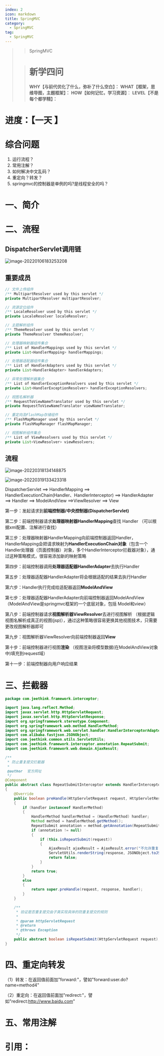 ```yaml
---
index: 2
icon: markdown
title: SpringMVC
category:
  - SpringMVC
tag:
  - SpringMVC
---
```


> > SpringMVC
>
> <!-- more -->
>
> > # 新学四问
> >
> > **WHY【与前代优化了什么，弥补了什么空白】：**
> > **WHAT【框架，思维导图，主题框架】：**
> > **HOW【如何记忆，学习资源】**：
> > **LEVEL【不是每个都学精】：**
>
# 进度：【一天 】

# 综合问题

1. 运行流程？
2. 常用注解？
3. 如何解决中文乱码？
4. 重定向？转发？
4. springmvc的控制器是单例的吗?是线程安全的吗？

# 一、简介

# 二、流程

## DispatcherServlet调用链

![image-20220106183253208](http://rcy276gfy.hd-bkt.clouddn.com/work/image-20220106183253208.png)

## 重要成员

```java
// 文件上传组件
/** MultipartResolver used by this servlet */
private MultipartResolver multipartResolver;

// 资源定位组件
/** LocaleResolver used by this servlet */
private LocaleResolver localeResolver;

// 主题解析组件
/** ThemeResolver used by this servlet */
private ThemeResolver themeResolver;

// 处理器映射器组件集合
/** List of HandlerMappings used by this servlet */
private List<HandlerMapping> handlerMappings;

// 处理器适配器组件集合
/** List of HandlerAdapters used by this servlet */
private List<HandlerAdapter> handlerAdapters;

// 异常处理解析器集合
/** List of HandlerExceptionResolvers used by this servlet */
private List<HandlerExceptionResolver> handlerExceptionResolvers;

// 视图名解析器
/** RequestToViewNameTranslator used by this servlet */
private RequestToViewNameTranslator viewNameTranslator;

// 重定向及FlashMap存储组件
/** FlashMapManager used by this servlet */
private FlashMapManager flashMapManager;

// 视图解析组件集合
/** List of ViewResolvers used by this servlet */
private List<ViewResolver> viewResolvers;
```



## 流程

![image-20220318134148875](http://rcy276gfy.hd-bkt.clouddn.com/work/image-20220318134148875.png)

![image-20220319133423318](http://rcy276gfy.hd-bkt.clouddn.com/image-20220319133423318.png)

DispatcherServlet ==> HandlerMapping ==> HandlerExecutionChain(Handler、HandlerInterceptor) ==> HandlerAdapter ==> Handler ==> ModelAndView ==>ViewResolver ==> View

第一步：发起请求到**前端控制器/中央控制器(DispatcherServlet)**

第二步：前端控制器请求**处理器映射器HandlerMapping**查找 Handler （可以根据xml配置、注解进行查找）

第三步：处理器映射器HandlerMapping向前端控制器返回Handler，HandlerMapping会把请求映射为**HandlerExecutionChain对象**（包含一个Handler处理器（页面控制器）对象，多个HandlerInterceptor拦截器对象），通过这种策略模式，很容易添加新的映射策略

第四步：前端控制器调用**处理器适配器HandlerAdapter**去执行Handler

第五步：处理器适配器HandlerAdapter将会根据适配的结果去执行Handler

第六步：Handler执行完成给适配器返回**ModelAndView**

第七步：处理器适配器HandlerAdapter向前端控制器返回ModelAndView （ModelAndView是springmvc框架的一个底层对象，包括 Model和view）

第八步：前端控制器请求**视图解析器ViewResolver**去进行视图解析 （根据逻辑视图名解析成真正的视图(jsp)），通过这种策略很容易更换其他视图技术，只需要更改视图解析器即可

第九步：视图解析器ViewResolver向前端控制器返回**View**

第十步：前端控制器进行视图**渲染** （视图渲染将模型数据(在ModelAndView对象中)填充到request域）

第十一步：前端控制器向用户响应结果

# 三、拦截器

```java
package com.jeethink.framework.interceptor;

import java.lang.reflect.Method;
import javax.servlet.http.HttpServletRequest;
import javax.servlet.http.HttpServletResponse;
import org.springframework.stereotype.Component;
import org.springframework.web.method.HandlerMethod;
import org.springframework.web.servlet.handler.HandlerInterceptorAdapter;
import com.alibaba.fastjson.JSONObject;
import com.jeethink.common.utils.ServletUtils;
import com.jeethink.framework.interceptor.annotation.RepeatSubmit;
import com.jeethink.framework.web.domain.AjaxResult;

/**
 * 防止重复提交拦截器
 * 
 @author  官方网址
 */
@Component
public abstract class RepeatSubmitInterceptor extends HandlerInterceptorAdapter
{
    @Override
    public boolean preHandle(HttpServletRequest request, HttpServletResponse response, Object handler) throws Exception
    {
        if (handler instanceof HandlerMethod)
        {
            HandlerMethod handlerMethod = (HandlerMethod) handler;
            Method method = handlerMethod.getMethod();
            RepeatSubmit annotation = method.getAnnotation(RepeatSubmit.class);
            if (annotation != null)
            {
                if (this.isRepeatSubmit(request))
                {
                    AjaxResult ajaxResult = AjaxResult.error("不允许重复提交，请稍后再试");
                    ServletUtils.renderString(response, JSONObject.toJSONString(ajaxResult));
                    return false;
                }
            }
            return true;
        }
        else
        {
            return super.preHandle(request, response, handler);
        }
    }

    /**
     * 验证是否重复提交由子类实现具体的防重复提交的规则
     * 
     * @param httpServletRequest
     * @return
     * @throws Exception
     */
    public abstract boolean isRepeatSubmit(HttpServletRequest request);
}
```

# 四、重定向转发

（1）转发：在返回值前面加"forward:"，譬如"forward:user.do?name=method4"

（2）重定向：在返回值前面加"redirect:"，譬如"redirect:http://www.baidu.com"

# 五、常用注解



# 引用：



